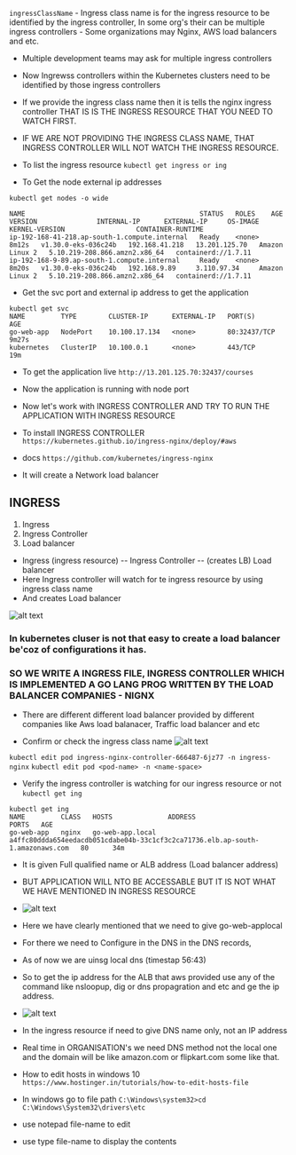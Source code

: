 ``` ingressClassName ``` - Ingress class name is for the ingress resource to be identified by the ingress controller, In some org's their can be multiple ingress controllers - Some organizations may Nginx, AWS load balancers and etc.

- Multiple development teams may ask for multiple ingress controllers

- Now Ingrewss controllers within the Kubernetes clusters need to be identified by those ingress controllers 

- If we provide the ingress class name then it is tells the nginx ingress controller THAT IS IS THE INGRESS RESOURCE THAT YOU NEED TO WATCH FIRST. 

- IF WE ARE NOT PROVIDING THE INGRESS CLASS NAME, THAT INGRESS CONTROLLER WILL NOT WATCH THE INGRESS RESOURCE.


- To list the ingress resource 
``` kubectl get ingress or ing ```

- To Get the node external ip addresses

``` kubectl get nodes -o wide ```
```
NAME                                            STATUS   ROLES    AGE     VERSION               INTERNAL-IP      EXTERNAL-IP     OS-IMAGE         KERNEL-VERSION                  CONTAINER-RUNTIME
ip-192-168-41-218.ap-south-1.compute.internal   Ready    <none>   8m12s   v1.30.0-eks-036c24b   192.168.41.218   13.201.125.70   Amazon Linux 2   5.10.219-208.866.amzn2.x86_64   containerd://1.7.11
ip-192-168-9-89.ap-south-1.compute.internal     Ready    <none>   8m20s   v1.30.0-eks-036c24b   192.168.9.89     3.110.97.34     Amazon Linux 2   5.10.219-208.866.amzn2.x86_64   containerd://1.7.11
```

- Get the svc port and external ip address to get the application
```
kubectl get svc
NAME         TYPE        CLUSTER-IP      EXTERNAL-IP   PORT(S)        AGE
go-web-app   NodePort    10.100.17.134   <none>        80:32437/TCP   9m27s
kubernetes   ClusterIP   10.100.0.1      <none>        443/TCP        19m
```
- To get the application live 
``` http://13.201.125.70:32437/courses ```

- Now the application is running with node port 

- Now let's work with INGRESS CONTROLLER AND TRY TO RUN THE APPLICATION WITH INGRESS RESOURCE


- To install INGRESS CONTROLLER 
``` https://kubernetes.github.io/ingress-nginx/deploy/#aws ```

- docs ``` https://github.com/kubernetes/ingress-nginx ```
- It will create a Network load balancer

## INGRESS
1. Ingress
2. Ingress Controller
3. Load balancer

- Ingress (ingress resource)   -- Ingress Controller  -- (creates LB)   Load balancer
- Here Ingress controller will watch for te ingress resource by using ingress class name
- And creates Load balancer

![alt text](image.png)

### In kubernetes cluser is not that easy to create a load balancer be'coz of configurations it has.
### SO WE WRITE A INGRESS FILE, INGRESS CONTROLLER WHICH IS IMPLEMENTED A GO LANG PROG WRITTEN BY THE LOAD BALANCER COMPANIES - NIGNX 
- There are different different load balancer provided by different companies like Aws load balanacer, Traffic load balancer and etc

- Confirm or check the ingress class name 
![alt text](image-1.png)

``` kubectl edit pod ingress-nginx-controller-666487-6jz77 -n ingress-nginx ```
``` kubectl edit pod <pod-name> -n <name-space> ```

- Verify the ingress controller is watching for our ingress resource or not
``` kubectl get ing ```

``` 
kubectl get ing
NAME         CLASS   HOSTS              ADDRESS                                                                          PORTS   AGE
go-web-app   nginx   go-web-app.local   a4ffc80ddda654eedacdb051cdabe04b-33c1cf3c2ca71736.elb.ap-south-1.amazonaws.com   80      34m

```
- It is given Full qualified name or ALB address (Load balancer address)

- BUT APPLICATION WILL NTO BE ACCESSABLE BUT IT IS NOT WHAT WE HAVE MENTIONED IN INGRESS RESOURCE 

- ![alt text](image-2.png)

- Here we have clearly mentioned that we need to give go-web-applocal
- For there we need to Configure in the DNS in the DNS records,
- As of now we are uinsg local dns (timestap 56:43)
- So to get the ip address for the ALB that aws provided use any of the command like nsloopup, dig or dns propagration and etc and ge the ip address.
- ![alt text](image-3.png)
- In the ingress resource if need to give DNS name only, not an IP address

- Real time in ORGANISATION's we need DNS method not the local one and the domain will be like amazon.com or flipkart.com some like that.

- How to edit hosts in windows 10 
``` https://www.hostinger.in/tutorials/how-to-edit-hosts-file ```

- In windows go to file path ``` C:\Windows\system32>cd C:\Windows\System32\drivers\etc ```
- use notepad file-name to edit
- use type file-name to display the contents

